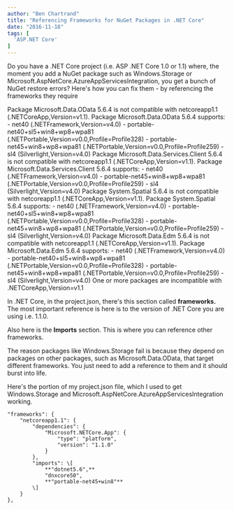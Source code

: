 ```yaml
---
author: "Ben Chartrand"
title: "Referencing Frameworks for NuGet Packages in .NET Core"
date: "2016-11-18"
tags: [
  'ASP.NET Core'
]
---
```


Do you have a .NET Core project (i.e. ASP .NET Core 1.0 or 1.1) where, the moment you add a NuGet package such as Windows.Storage or Microsoft.AspNetCore.AzureAppServicesIntegration, you get a bunch of NuGet restore errors? Here's how you can fix them - by referencing the frameworks they require

Package Microsoft.Data.OData 5.6.4 is not compatible with netcoreapp1.1 (.NETCoreApp,Version=v1.1). Package Microsoft.Data.OData 5.6.4 supports:
      - net40 (.NETFramework,Version=v4.0)
      - portable-net40+sl5+win8+wp8+wpa81 (.NETPortable,Version=v0.0,Profile=Profile328)
      - portable-net45+win8+wp8+wpa81 (.NETPortable,Version=v0.0,Profile=Profile259)
      - sl4 (Silverlight,Version=v4.0)
    Package Microsoft.Data.Services.Client 5.6.4 is not compatible with netcoreapp1.1 (.NETCoreApp,Version=v1.1). Package Microsoft.Data.Services.Client 5.6.4 supports:
      - net40 (.NETFramework,Version=v4.0)
      - portable-net45+win8+wp8+wpa81 (.NETPortable,Version=v0.0,Profile=Profile259)
      - sl4 (Silverlight,Version=v4.0)
    Package System.Spatial 5.6.4 is not compatible with netcoreapp1.1 (.NETCoreApp,Version=v1.1). Package System.Spatial 5.6.4 supports:
      - net40 (.NETFramework,Version=v4.0)
      - portable-net40+sl5+win8+wp8+wpa81 (.NETPortable,Version=v0.0,Profile=Profile328)
      - portable-net45+win8+wp8+wpa81 (.NETPortable,Version=v0.0,Profile=Profile259)
      - sl4 (Silverlight,Version=v4.0)
    Package Microsoft.Data.Edm 5.6.4 is not compatible with netcoreapp1.1 (.NETCoreApp,Version=v1.1). Package Microsoft.Data.Edm 5.6.4 supports:
      - net40 (.NETFramework,Version=v4.0)
      - portable-net40+sl5+win8+wp8+wpa81 (.NETPortable,Version=v0.0,Profile=Profile328)
      - portable-net45+win8+wp8+wpa81 (.NETPortable,Version=v0.0,Profile=Profile259)
      - sl4 (Silverlight,Version=v4.0)
    One or more packages are incompatible with .NETCoreApp,Version=v1.1

In .NET Core, in the project.json, there's this section called **frameworks.** The most important reference is here is to the version of .NET Core you are using i.e. 1.1.0.

Also here is the **Imports** section. This is where you can reference other frameworks.

The reason packages like Windows.Storage fail is because they depend on packages on other packages, such as Microsoft.Data.OData, that target different frameworks. You just need to add a reference to them and it should burst into life.

Here's the portion of my project.json file, which I used to get Windows.Storage and Microsoft.AspNetCore.AzureAppServicesIntegration working.

    "frameworks": {
        "netcoreapp1.1": {
            "dependencies": {
                "Microsoft.NETCore.App": {
                    "type": "platform",
                    "version": "1.1.0"
                }
            },
            "imports": \[
                **"dotnet5.6",**
                "dnxcore50",
                **"portable-net45+win8"**
            \]
        }
    },
